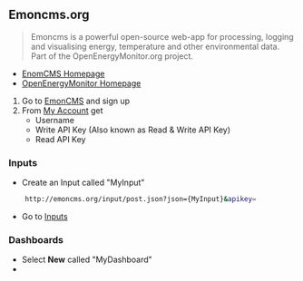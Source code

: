## Emoncms.org

> Emoncms is a powerful open-source web-app for processing, logging and visualising energy, temperature and other environmental data. Part of the OpenEnergyMonitor.org project.

- [EnomCMS Homepage](http://www.emoncms.org/)
- [OpenEnergyMonitor Homepage](OpenEnergyMonitor.org)

1. Go to [EmonCMS](http://emoncms.org) and sign up
2. From [My Account](http://emoncms.org/user/view) get
   - Username
   - Write API Key (Also known as Read & Write API Key)
   - Read API Key


### Inputs

- Create an Input called "MyInput"
```sh
    http://emoncms.org/input/post.json?json={MyInput}&apikey=
```
- Go to [Inputs](http://emoncms.org/input/api)


### Dashboards

- Select __New__ called "MyDashboard"
- 

